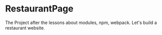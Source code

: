 # RestaurantPage

The Project after the lessons about modules, npm, webpack.
Let's build a restaurant website.
